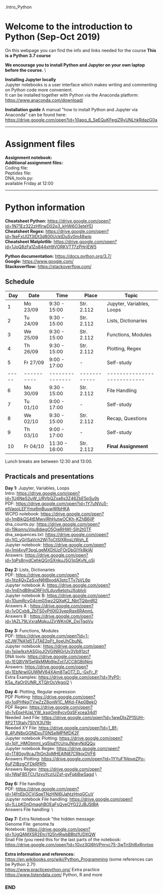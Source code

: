 .Intro_Python

# Welcome to the introduction to Python (Sep-Oct 2019)

On this webpage you can find the info and links needed for the course
**This is a Python 3.7 course**

**We encourage you to install Python and Jupyter on your own laptop before the course.** \

**Installing Jupyter locally**\
Jupyter notebooks is a user interface which makes writing and commenting on Python code more convenient.\
It can be installed together with Python via the Anaconda platform:\
https://www.anaconda.com/download/

**Installation guide**
A manual "how to install Python and Jupyter via Anaconda" can be found here:\
https://drive.google.com/open?id=10apq_6_SeEQuKFegjZRvUNLhkRdazG0a

--------------------------------------------------------------------------------------
# Assignment files 

**Assignment notebook:**  \
**Additional assignment files:** \
Coding file:  \
Peptides file:  \
DNA_tools.py:  \
available Friday at 12:00

--------------------------------------------------------------------------------------

# Python information

**Cheatsheet Python:** https://drive.google.com/open?id=1N71Ez322zHfIrwD02q3_kHW6O3eteYEI \
**Cheatsheet Regex:** https://drive.google.com/open?id=1keFxUIZf3lDt3d800UcktDuSv0m48wip \
**Cheatsheet Matplotlib:** https://drive.google.com/open?id=1JoQ8zFa1Zo844xH9VORKVTT7zPHrjEW5 

**Python documentation:** https://docs.python.org/3.7/ \
**Google:** https://www.google.com/ \
**Stackoverflow:** https://stackoverflow.com/ 

## Schedule

| Day | Date     | Time          | Place      | Topic                     |
|-----|----------|---------------|------------|---------------------------|
| 1   | Mo 23/09 |  9:30 - 15:00 | Str. 2.112 | Jupyter, Variables, Loops |
| 2   | Tu 24/09 |  9:30 - 15:00 | Str. 2.112 | Lists, Dictionaries       |
| 3   | We 25/09 |  9:30 - 15:00 | Str. 2.112 | Functions, Modules	      |
| 4   | Th 26/09 |  9:30 - 15:00 | Str. 2.112 | Plotting, Regex           |
| 5   | Fr 27/09 |  9:00 - 17:00 | -          | Self-study                |
|-----|----------|---------------|------------|---------------------------|
| 6   | Mo 30/09 |  9:30 - 15:00 | Str. 2.112 | File Handling             |
| 7   | Tu 01/10 |  9:00 - 17:00 | -          | Self-study                |
| 8   | We 02/10 |  9:30 - 15:00 | Str. 2.112 | Recap, Questions          |
| 9   | Th 03/10 |  9:00 - 17:00 | -          | Self-study                |
| 10  | Fr 04/10 | 11:30 - 16:00 | Str. 2.112 | **Final Assignment**      |

Lunch breaks are between 12:30 and 13:00.



## Practicals and presentations ###

**Day 1:** Jupyter, Variables, Loops\
Intro: https://drive.google.com/open?id=1U4NeS2uW_URVbQZxa6s3Z46ZbE5pSu9s \
PDF: https://drive.google.com/open?id=1Y7uNVu5-etVaooLEFYmx6mBuuwWlbHKA \
WCPD notebook: https://drive.google.com/open?id=1mBikQS4tEMwvIRhHutwOCKh-KZhB6jIP \
dna_counts.py: https://drive.google.com/open?id=19kpnnuVqu8diegO5OjeRHWI-SIh2t0TF \
dna_sequences.txt: https://drive.google.com/open?id=1IG_yGrlSaVch2WjToCtSIXRosLtWsh_E \
Jupyter notebook: https://drive.google.com/open?id=1ml4xyP3pgLgeMXDtUzFOrDbGIYk8klAl \
Answers: https://drive.google.com/open?id=1qPs8nydCehkQGnSXnkuJ5G1qSKyN_oSj  

**Day 2:** Lists, Dictionaries \
PDF: https://drive.google.com/open?id=1itz4QyZaSvxN6tBxodA3ptcTTv7sVL6p \
Jupyter notebook A: https://drive.google.com/open?id=1mEhdB9rqDRFIn1Lduv6etotvJXobIvIi \
Jupyter notebook B: https://drive.google.com/open?id=10umRcyG4cmG5wz2QXqK2_NbtTQibntR2 \
Answers A : https://drive.google.com/open?id=1vOCxb8_ZbTS0vPtl0lG3yepRqx6RAnmL \
Answers B : https://drive.google.com/open?id=1AZL79LVxraMqkuJZjrWKn0K_DxjTqqVu

**Day 3:** Functions, Modules \
PDF: https://drive.google.com/open?id=1-qZJW7NA1d5TJTAE2pFt_lIoeUhCbuNL \
Jupyter notebook: https://drive.google.com/open?id=1siiwIkxhASGjoJOVGiNRGrUv3Vb91zcf \
DNA tools: https://drive.google.com/open?id=1EQBVWSef4kMMb9IeZot7JCC8GBjjNjni \
Answers: https://drive.google.com/open?id=1EbNrwlGUWMV64XAm8TaOT7_D_-GxFr_P \
Extra Examples: https://drive.google.com/open?id=1fyP0-K5a_ifaOr0UNR_XTQIrOcVkgoI2 \

**Day 4:** Plotting, Regular expression \
PDF Plotting: https://drive.google.com/open?id=1oIPHNgiTVwZzZ8onW1C_MKd-FAp0BekO \
PDF Regex: https://drive.google.com/open?id=1yEpxHUaLYW_ksqOm8ycv0qSFxcea34d1 \
Needed .bed File: https://drive.google.com/open?id=1wwDIxZP1SUH-8P2T13taIv7SIVX3U19r \
Needed XY File: https://drive.google.com/open?id=1_Bf-B_4PJN8xGGNDxuT0NSelMPNfDK2F \
Jupyter notebook Plotting: https://drive.google.com/open?id=1pY_HMGtmmI_vq5lsdYcUrpJNiwyNdQQu \
Jupyter notebook Regex: https://drive.google.com/open?id=1T80oy9caJ1hOn3oMHEAlN87CRkjxOVF6 \
Answers Plotting: https://drive.google.com/open?id=1YYuF1IjlpveZPo-6uFZIBzgCFDkRfRfh \
Answers Regex: https://drive.google.com/open?id=1WaFB5TCU1zvuYcziUZsf-gyFpbBwSagd \

**Day 6:** File handling \
PDF: https://drive.google.com/open?id=14fnEbOCViSqeTNzHNI6IJahtzHnqGCuV \
Jupyter notebook File handling: https://drive.google.com/open?id=1LLbKDnDmaghBOEaFsQveOYG22JBJStBA \
Answers File handling:  \


**Day 7:** Extra
Notebook "the hidden message: \
Genome File: genome.fa  \
Notebook: https://drive.google.com/open?id=1UgQAMXSR2Etcj1Q5IvlRwbBBtd1UDXQW \
Snail File (you need this for the last parts of the notebook: \
https://drive.google.com/open?id=1Gvz3Gl6hVPnrvc75-3wTnShl6xRnntxo 



**Extra information and references:** \
https://en.wikibooks.org/wiki/Python_Programming (some references can be Python 2.7!) \
https://www.practicepython.org/ Extra practice \
https://www.listendata.com/ Python, R and more


### END
